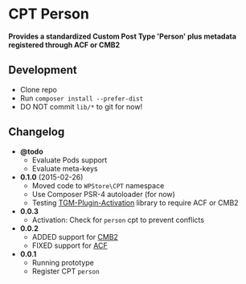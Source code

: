 # CPT Person
__Provides a standardized Custom Post Type 'Person' plus metadata registered through ACF or CMB2__

## Development
* Clone repo
* Run `composer install --prefer-dist`
* DO NOT commit `lib/*` to git for now!

## Changelog
* __@todo__
	* Evaluate Pods support
	* Evaluate meta-keys
* __0.1.0__ (2015-02-26)
	* Moved code to `WPStore\CPT` namespace
	* Use Composer PSR-4 autoloader (for now)
	* Testing [TGM-Plugin-Activation](https://github.com/thomasgriffin/TGM-Plugin-Activation) library to require ACF or CMB2
* __0.0.3__
	* Activation: Check for `person` cpt to prevent conflicts
* __0.0.2__
	* ADDED support for [CMB2](https://wordpress.org/plugins/cmb2/)
	* FIXED support for [ACF](https://wordpress.org/plugins/advanced-custom-fields/)
* __0.0.1__
	* Running prototype
	* Register CPT `person`
